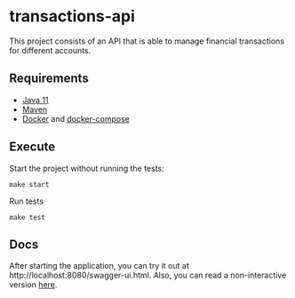 # transactions-api
This project consists of an API that is able to manage financial transactions for different accounts.

## Requirements
* [Java 11](https://www.oracle.com/java/technologies/javase-jdk11-downloads.html)
* [Maven](https://maven.apache.org/install.html)
* [Docker](https://docs.docker.com/engine/install/) and [docker-compose](https://docs.docker.com/compose/install/)

## Execute

Start the project without running the tests:
```shell
make start
```

Run tests
```shell
make test
```

## Docs

After starting the application, you can try it out at http://localhost:8080/swagger-ui.html. 
Also, you can read a non-interactive version [here](API_DOCS.md). 
